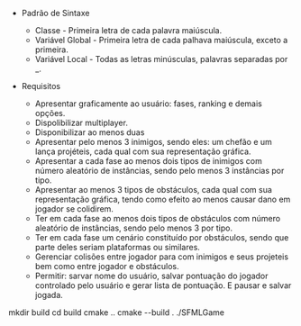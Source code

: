  - Padrão de Sintaxe
    - Classe          - Primeira letra de cada palavra maiúscula.
    - Variável Global - Primeira letra de cada palhava maiúscula, exceto a primeira.
    - Variável Local  - Todas as letras minúsculas, palavras separadas por _.


- Requisitos 
   - Apresentar graficamente ao usuário: fases, ranking e demais opções.
   - Dispolibilizar multiplayer.
   - Disponibilizar ao menos duas 
   - Apresentar pelo menos 3 inimigos, sendo eles: um chefão e um lança projéteis, cada qual com sua representação gráfica.
   - Apresentar a cada fase ao menos dois tipos de inimigos com número aleatório de instâncias, sendo pelo menos 3 instâncias por tipo.
   - Apresentar ao menos 3 tipos de obstáculos, cada qual com sua representação gráfica, tendo como efeito ao menos causar dano em jogador se colidirem.
   - Ter em cada fase ao menos dois tipos de obstáculos com número aleatório de instâncias, sendo pelo menos 3 por tipo.
   - Ter em cada fase um cenário constituído por obstáculos, sendo que parte deles seriam plataformas ou similares.
   - Gerenciar colisões entre jogador para com inimigos e seus projeteis bem como entre jogador e obstáculos.
   - Permitir: sarvar nome do usuário, salvar pontuação do jogador controlado pelo usuário e gerar lista de pontuação. E pausar e salvar jogada.


mkdir build
cd build
cmake ..
cmake --build .
./SFMLGame